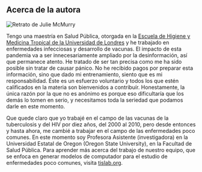 ## Acerca de la autora

![Retrato de Julie McMurry](https://flattenthecurve.com/wp-content/uploads/2020/03/Julie-McMurry.png)

Tengo una maestría en Salud Pública, otorgada en la [Escuela de Higiene y Medicina Tropical de la Universidad de Londres](http://lshtm.ac.uk) y he trabajado en enfermedades infecciosas y desarrollo de vacunas. El impacto de esta pandemia va a ser innecesariamente ampliado por la desinformación, así que permanece atento. He tratado de ser tan precisa como me ha sido posible sin tratar de causar pánico. No he recibido pagos por preparar esta información, sino que dado mi entrenamiento, siento que es mi responsabilidad. Éste es un esfuerzo voluntario y todos los que estén calificados en la materia son bienvenidos a contribuír. Honestamente, la única razón por la que no es anónimo es porque eso dificultaría que los demás lo tomen en serio, y necesitamos toda la seriedad que podamos darle en este momento.

Que quede claro que yo trabajé en el campo de las vacunas de la tuberculosis y del HIV por diez años, del 2000 al 2010, pero desde entonces y hasta ahora, me cambié a trabajar en el campo de las enfermedades poco comunes. En este momento soy Profesora Asistente (investigadora) en la Universidad Estatal de Oregon (Oregon State University), en la Facultad de Salud Pública. Para aprender más acerca del trabajo de nuestro equipo, que se enfoca en generar modelos de computador para el estudio de enfermedades poco comunes, visita [tislab.org](http://tislab.org/).
